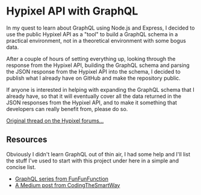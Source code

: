 # Hypixel API with GraphQL
In my quest to learn about GraphQL using Node.js and Express, I decided to use the public Hypixel API as a "tool" to build a GraphQL schema in a practical environment, not in a theoretical environment with some bogus data.

After a couple of hours of setting everything up, looking through the response from the Hypixel API, building the GraphQL schema and parsing the JSON response from the Hypixel API into the schema, I decided to publish what I already have on GitHub and make the repository public.

If anyone is interested in helping with expanding the GraphQL schema that I already have, so that it will eventually cover all the data returned in the JSON responses from the Hypixel API, and to make it something that developers can really benefit from, please do so.

[Original thread on the Hypixel forums...](https://hypixel.net/threads/hypixel-api-and-graphql.1689659/)

## Resources
Obviously I didn't learn GraphQL out of thin air, I had some help and I'll list the stuff I've used to start with this project under here in a simple and concise list.

- [GraphQL series from FunFunFunction](https://www.youtube.com/watch?v=lAJWHHUz8_8&list=PL0zVEGEvSaeEjIDdbK1KfR7V9XBCVAr0P)
- [A Medium post from CodingTheSmartWay](https://medium.com/codingthesmartway-com-blog/creating-a-graphql-server-with-node-js-and-express-f6dddc5320e1)